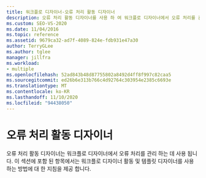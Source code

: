 ```yaml
---
title: 워크플로 디자이너-오류 처리 활동 디자이너
description: 오류 처리 활동 디자이너를 사용 하 여 워크플로 디자이너에서 오류 처리를 관리 하는 방법에 대해 알아봅니다.
ms.custom: SEO-VS-2020
ms.date: 11/04/2016
ms.topic: reference
ms.assetid: 9679ca32-ad7f-4089-824e-fdb931e47a30
author: TerryGLee
ms.author: tglee
manager: jillfra
ms.workload:
- multiple
ms.openlocfilehash: 52ad843b48d87755802a8492d4ff8f997c82caa5
ms.sourcegitcommit: ed26b6e313b766c4d92764c303954e2385c6693e
ms.translationtype: MT
ms.contentlocale: ko-KR
ms.lasthandoff: 11/10/2020
ms.locfileid: "94438050"
---
```

# <a name="error-handling-activity-designers"></a>오류 처리 활동 디자이너

오류 처리 활동 디자이너는 워크플로 디자이너에서 오류 처리를 관리 하는 데 사용 됩니다. 이 섹션에 포함 된 항목에서는 워크플로 디자이너 활동 및 템플릿 디자이너를 사용 하는 방법에 대 한 지침을 제공 합니다.
